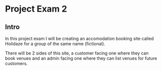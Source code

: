 # Project Exam 2

## Intro

In this project exam I will be creating an accomodation booking site called Holidaze for a group of the same name (fictional).

There will be 2 sides of this site, a customer facing one where they can book venues and an admin facing one where they can list venues for future customers.

